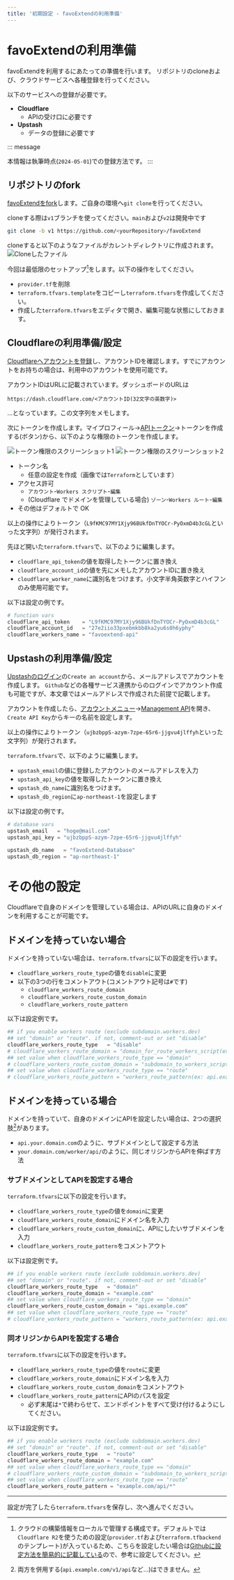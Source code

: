 ```yaml
---
title: '初期設定 - favoExtendの利用準備'
---
```


# favoExtendの利用準備

favoExtendを利用するにあたっての準備を行います。
リポジトリのcloneおよび、クラウドサービスへ各種登録を行ってください。

以下のサービスへの登録が必要です。

- **Cloudflare**
  - APIの受け口に必要です
- **Upstash**
  - データの登録に必要です

::: message

本情報は執筆時点(`2024-05-01`)での登録方法です。
:::

## リポジトリのfork

[favoExtendをfork](https://github.com/nkte8/favoExtend/fork)します。ご自身の環境へ`git clone`を行ってください。

cloneする際は`v1`ブランチを使ってください。`main`および`v2`は開発中です  
```sh
git clone -b v1 https://github.com/<yourRepository>/favoExtend
```

cloneすると以下のようなファイルがカレントディレクトリに作成されます。
![Cloneしたファイル](/images/books/favoextend-manual/03_cloned.png)

今回は最低限のセットアップ[^1]をします。以下の操作をしてください。

- `provider.tf`を削除
- `terraform.tfvars.template`をコピーし`terraform.tfvars`を作成してください。
- 作成した`terraform.tfvars`をエディタで開き、編集可能な状態にしておきます。
  [^1]: クラウドの構築情報をローカルで管理する構成です。デフォルトでは`Cloudflare R2`を使うための設定(`provider.tf`および`terraform.tfbackend`のテンプレート)が入っているため、こちらを設定したい場合は[Githubに設定方法を簡易的に記載している](https://github.com/nkte8/favoExtend?tab=readme-ov-file#if-you-use-r2-backend-setup-terraformtfbackend)ので、参考に設定してください。

## Cloudflareの利用準備/設定

[Cloudflareへアカウントを登録](https://dash.cloudflare.com/sign-up)し、アカウントIDを確認します。すでにアカウントをお持ちの場合は、利用中のアカウントを使用可能です。

アカウントIDはURLに記載されています。ダッシュボードのURLは

```
https://dash.cloudflare.com/<アカウントID(32文字の英数字)>
```

...となっています。この文字列をメモします。

次にトークンを作成します。マイプロフィール->[APIトークン](https://dash.cloudflare.com/profile/api-tokens)->トークンを作成する(ボタン)から、以下のような権限のトークンを作成します。

![トークン権限のスクリーンショット1](/images/books/favoextend-manual/03_token1.png)
![トークン権限のスクリーンショット2](/images/books/favoextend-manual/03_token2.png)

- トークン名
  - 任意の設定を作成（画像では`Terraform`としています）
- アクセス許可
  - `アカウント`-`Workers スクリプト`-`編集`
  - (Cloudflare でドメインを管理している場合) `ゾーン`-`Workers ルート`-`編集`
- その他はデフォルトで OK

以上の操作によりトークン（`L9fKMC97MY1Xjy96BUkfDnTYOCr-PyOxmD4b3cGL`といった文字列）が発行されます。

先ほど開いた`terraform.tfvars`で、以下のように編集します。

- `cloudflare_api_token`の値を取得したトークンに置き換え
- `cloudflare_account_id`の値を先にメモしたアカウントIDに置き換え
- `cloudflare_worker_name`に識別名をつけます。小文字半角英数字とハイフンのみ使用可能です。

以下は設定の例です。

```tf:terraform.tfvars
# function vars
cloudflare_api_token    = "L9fKMC97MY1Xjy96BUkfDnTYOCr-PyOxmD4b3cGL"
cloudflare_account_id   = "27e2iio33pxebmkbb8ka2yu6s0h6yphy"
cloudflare_workers_name = "favoextend-api"
```

## Upstashの利用準備/設定

[Upstashのログイン](https://console.upstash.com/login)の`Create an account`から、メールアドレスでアカウントを作成します。
`Github`などの各種サービス連携からのログインでアカウント作成も可能ですが、本文章ではメールアドレスで作成された前提で記載します。

アカウントを作成したら、[アカウントメニュー](https://console.upstash.com/account/)->[Management API](https://console.upstash.com/account/api)を開き、`Create API Key`からキーの名前を設定します。

以上の操作によりトークン（`ujbzbppS-azym-7zpe-65r6-jjgvu4jlffyh`といった文字列）が発行されます。

`terraform.tfvars`で、以下のように編集します。

- `upstash_email`の値に登録したアカウントのメールアドレスを入力
- `upstash_api_key`の値を取得したトークンに置き換え
- `upstash_db_name`に識別名をつけます。
- `upstash_db_region`に`ap-northeast-1`を設定します

以下は設定の例です。

```tf:terraform.tfvars
# database vars
upstash_email   = "hoge@mail.com"
upstash_api_key = "ujbzbppS-azym-7zpe-65r6-jjgvu4jlffyh"

upstash_db_name   = "favoExtend-Database"
upstash_db_region = "ap-northeast-1"
```

# その他の設定

Cloudflareで自身のドメインを管理している場合は、APIのURLに自身のドメインを利用することが可能です。

## ドメインを持っていない場合

ドメインを持っていない場合は、`terraform.tfvars`に以下の設定を行います。

- `cloudflare_workers_route_type`の値を`disable`に変更
- 以下の3つの行をコメントアウト(コメントアウト記号は`#`です)
  - `cloudflare_workers_route_domain`
  - `cloudflare_workers_route_custom_domain`
  - `cloudflare_workers_route_pattern`

以下は設定例です。

```tf:terraform.tfvars
## if you enable workers route (exclude subdomain.workers.dev)
## set "domain" or "route". if not, comment-out or set "disable"
cloudflare_workers_route_type   = "disable"
# cloudflare_workers_route_domain = "domain_for_route_workers_script(ex: example.com)"
## set value when cloudflare_workers_route_type == "domain"
# cloudflare_workers_route_custom_domain = "subdomain_to_workers_script(ex: api.example.com)"
## set value when cloudflare_workers_route_type == "route"
# cloudflare_workers_route_pattern = "workers_route_pattern(ex: api.example.com/workers/*)"
```

## ドメインを持っている場合

ドメインを持っていて、自身のドメインにAPIを設定したい場合は、2つの選択肢[^2]があります。

- `api.your.domain.com`のように、サブドメインとして設定する方法
- `your.domain.com/worker/api/`のように、同じオリジンからAPIを伸ばす方法

[^2]: 両方を併用する(`api.example.com/v1/api`など...)はできません。

### サブドメインとしてAPIを設定する場合

`terraform.tfvars`に以下の設定を行います。

- `cloudflare_workers_route_type`の値を`domain`に変更
- `cloudflare_workers_route_domain`にドメイン名を入力
- `cloudflare_workers_route_custom_domain`に、APIにしたいサブドメインを入力
- `cloudflare_workers_route_pattern`をコメントアウト

以下は設定例です。

```tf:terraform.tfvars
## if you enable workers route (exclude subdomain.workers.dev)
## set "domain" or "route". if not, comment-out or set "disable"
cloudflare_workers_route_type   = "domain"
cloudflare_workers_route_domain = "example.com"
## set value when cloudflare_workers_route_type == "domain"
cloudflare_workers_route_custom_domain = "api.example.com"
## set value when cloudflare_workers_route_type == "route"
# cloudflare_workers_route_pattern = "workers_route_pattern(ex: api.example.com/workers/*)"
```

### 同オリジンからAPIを設定する場合

`terraform.tfvars`に以下の設定を行います。

- `cloudflare_workers_route_type`の値を`route`に変更
- `cloudflare_workers_route_domain`にドメイン名を入力
- `cloudflare_workers_route_custom_domain`をコメントアウト
- `cloudflare_workers_route_pattern`にAPIのパスを設定
  - 必ず末尾は`*`で終わらせて、エンドポイントをすべて受け付けるようにしてください。

以下は設定例です。

```tf:terraform.tfvars
## if you enable workers route (exclude subdomain.workers.dev)
## set "domain" or "route". if not, comment-out or set "disable"
cloudflare_workers_route_type   = "route"
cloudflare_workers_route_domain = "example.com"
## set value when cloudflare_workers_route_type == "domain"
# cloudflare_workers_route_custom_domain = "subdomain_to_workers_script(ex: api.example.com)"
## set value when cloudflare_workers_route_type == "route"
cloudflare_workers_route_pattern = "example.com/api/*"
```

---

設定が完了したら`terraform.tfvars`を保存し、次へ進んでください。
